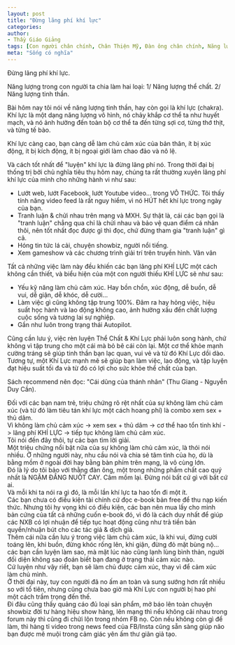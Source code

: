 ```yaml
---
layout: post
title: "Đừng lãng phí khí lực"
categories:
author:
- Thầy Giáo Giảng
tags: [Con người chân chính, Chân Thiện Mỹ, Đàn ông chân chính, Năng lượng tinh thần]
meta: "Sống có nghĩa"
---
```

Đừng lãng phí khí lực.

Năng lượng trong con người ta chia làm hai loại: 
1/ Năng lượng thể chất. 
2/ Năng lượng tinh thần.

Bài hôm nay tôi nói về năng lượng tinh thần, hay còn gọi là khí lực (chakra). Khí lực là một dạng năng lượng vô hình, nó chảy khắp cơ thể ta như huyết mạch, và nó ảnh hưởng đến toàn bộ cơ thể ta đến từng sợi cơ, từng thớ thịt, và từng tế bào.

Khí lực càng cao, bạn càng dễ làm chủ cảm xúc của bản thân, ít bị xúc động, ít bị kích động, ít bị ngoại giới làm chao đảo và nô lệ.

Và cách tốt nhất để "luyện" khí lực là đừng lãng phí nó. Trong thời đại bị thống trị bởi chủ nghĩa tiêu thụ hôm nay, chúng ta rất thường xuyên lãng phí khí lực của mình cho những hành vi như sau:
- Lướt web, lướt Facebook, lướt Youtube video... trong VÔ THỨC. Tôi thấy tính năng video feed là rất nguy hiểm, vì nó HÚT hết khí lực trong ngày của bạn.
- Tranh luận & chửi nhau trên mạng và MXH. Sự thật là, cái các bạn gọi là "tranh luận" chẳng qua chỉ là chửi nhau và bảo vệ quan điểm cá nhân thôi, nên tốt nhất đọc được gì thì đọc, chứ đừng tham gia "tranh luận" gì cả.
- Hóng tin tức lá cải, chuyện showbiz, người nổi tiếng.
- Xem gameshow và các chương trình giải trí trên truyền hình.
Vân vân

Tất cả những việc làm này đều khiến các bạn lãng phí KHÍ LỰC một cách không cần thiết, và biểu hiện của một con người thiếu KHÍ LỰC sẽ như sau:
- Yếu kỹ năng làm chủ cảm xúc. Hay bồn chồn, xúc động, dễ buồn, dễ vui, dễ giận, dễ khóc, dễ cười...
- Làm việc gì cũng không tập trung 100%. Đâm ra hay hỏng việc, hiệu suất học hành và lao động không cao, ảnh hưởng xấu đến chất lượng cuộc sống và tương lai sự nghiệp.
- Gần như luôn trong trạng thái Autopilot.

Cũng cần lưu ý, việc rèn luyện Thể Chất & Khí Lực phải luôn song hành, chứ không vì tập trung cho một cái mà bỏ bê cái còn lại. Một cơ thể khỏe mạnh cường tráng sẽ giúp tinh thần bạn lạc quan, vui vẻ và từ đó Khí Lực dồi dào. Tương tự, một Khí Lực mạnh mẽ sẽ giúp bạn làm việc, lao động, và tập luyện đạt hiệu suất tối đa và từ đó có lợi cho sức khỏe thể chất của bạn.

Sách recommend nên đọc: "Cái dũng của thánh nhân" (Thu Giang - Nguyễn Duy Cần).
<!--excerpt.s-->
<div class="post-copyright"><div class="content">Đối với các bạn nam trẻ, triệu chứng rõ rệt nhất của sự không làm chủ cảm xúc (và từ đó làm tiêu tán khí lực một cách hoang phí) là combo xem sex + thủ dâm.<br />
Vì không làm chủ cảm xúc -> xem sex + thủ dâm -> cơ thể hao tổn tinh khí -> lãng phí KHÍ LỰC -> tiếp tục không làm chủ cảm xúc.<br />
Tôi nói đến đây thôi, tự các bạn tìm lời giải.</div></div>
<div class="post-copyright"><div class="content">Một triệu chứng nổi bật nữa của sự không làm chủ cảm xúc, là thói nói nhiều. Ở những người này, nhu cầu nói và chia sẻ tâm tình của họ, dù là bằng mồm ở ngoài đời hay bằng bàn phím trên mạng, là vô cùng lớn.<br />
Đó là lý do tôi bảo với thằng đàn ông, một trong những phẩm chất cao quý nhất là NGẬM ĐẮNG NUỐT CAY. Câm mồm lại. Đừng nói bất cứ gì với bất cứ ai.<br />
Và mỗi khi ta nói ra gì đó, là mỗi lần khí lực ta hao tổn đi một ít.</div></div>
<div class="post-copyright"><div class="content">Các bạn chưa có điều kiện tài chính cứ đọc e-book bản free để thu nạp kiến thức. Nhưng tôi hy vọng khi có điều kiện, các bạn nên mua lấy cho mình bản cứng của tất cả những cuốn e-book đó, vì đó là cách duy nhất để giúp các NXB có lợi nhuận để tiếp tục hoạt động cũng như trả tiền bản quyền/nhuận bút cho các tác giả & dịch giả.</div></div>
<div class="post-copyright"><div class="content">Thêm cái nữa cần lưu ý trong việc làm chủ cảm xúc, là khi vui, đừng cười toáng lên, khi buồn, đừng khóc rống lên, khi giận, đừng đỏ mặt bùng nộ... các bạn cần luyện làm sao, mà mặt lúc nào cũng lạnh lùng bình thản, người đối diện không sao đoán biết bạn đang ở trạng thái cảm xúc nào.<br />
Cứ luyện như vậy riết, bạn sẽ làm chủ được cảm xúc, thay vì để cảm xúc làm chủ mình.</div></div>
<div class="post-copyright"><div class="content">Ở thời đại này, tuy con người đã no ấm an toàn và sung sướng hơn rất nhiều so với tổ tiên, nhưng cũng chưa bao giờ mà Khí Lực con người bị hao phí một cách trầm trọng đến thế.<br />
Đi đâu cũng thấy quảng cáo đủ loại sản phẩm, mở báo lên toàn chuyện showbiz đời tư hàng hiệu show hàng, lên mạng thì nếu không cãi nhau trong forum này thì cũng đi chửi lộn trong nhóm FB nọ. Còn nếu không còn gì để làm, thì hàng tỉ video trong news feed của FB/Insta cũng sẵn sàng giúp não bạn được mê muội trong cảm giác yên ấm thư giãn giả tạo.</div></div>